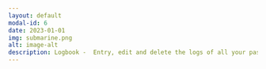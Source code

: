 ```yaml
---
layout: default
modal-id: 6
date: 2023-01-01
img: submarine.png
alt: image-alt
description: Logbook -  Entry, edit and delete the logs of all your passages. Writing the logbook is now easier, faster and automated!
---
```

